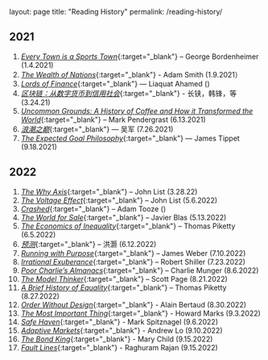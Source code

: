 
layout: page
title: "Reading History"
permalink: /reading-history/

## 2021

1. [_Every Town is a Sports Town_](https://www.amazon.com/Every-Town-Sports-Leadership-Boardroom/dp/1455586099){:target="_blank"} – George Bordenheimer (1.4.2021)
2. [_The Wealth of Nations_](https://www.amazon.com/Wealth-Nations-Adam-Smith/dp/1505577128){:target="_blank"} - Adam Smith (1.9.2021）
3. [_Lords of Finance_](https://www.amazon.com/Lords-Finance-Bankers-Broke-World/dp/0143116800){:target="_blank"} — Liaquat Ahamed ()
4. [_区块链：从数字货币到信用社会_](https://e.jd.com/30292869.html){:target="_blank"} - 长铗，韩锋，等(3.24.21)
5. [_Uncommon Grounds: A History of Coffee and How it Transformed the World_](https://www.amazon.com/Uncommon-Grounds-History-Coffee-Transformed/dp/046501836X){:target="_blank"} – Mark Pendergrast (6.13.2021)
6. [_浪潮之巅_](https://item.jd.com/12626736.html){:target="_blank"} — 吴军 (7.26.2021)
7. [_The Expected Goal Philosophy_](https://www.amazon.com/Expected-Goals-Philosophy-Game-Changing-Analysing/dp/1089883188){:target="_blank"} — James Tippet (9.18.2021)

## 2022
1. [_The Why Axis_](https://www.amazon.com/Why-Axis-Undiscovered-Economics-Everyday/dp/1610393112){:target="_blank"} – John List (3.28.22)
2. [_The Voltage Effect_](https://www.amazon.com/Voltage-Effect-Ideas-Great-Scale/dp/0593239482/ref=pd_lpo_1?pd_rd_i=0593239482&psc=1){:target="_blank"} – John List (5.6.2022)
3. [_Crashed_](https://www.amazon.com/Crashed-Decade-Financial-Crises-Changed/dp/0670024937){:target="_blank"} – Adam Tooze ()
4. [_The World for Sale_](https://www.amazon.com/World-Sale-Javier-Blas/dp/0190078952){:target="_blank"} – Javier Blas (5.13.2022)
5. [_The Economics of Inequality_](https://www.amazon.com/Economics-Inequality-Thomas-Piketty/dp/0674504801/ref=tmm_hrd_swatch_0?_encoding=UTF8&qid=&sr=){:target="_blank"} – Thomas Piketty (6.5.2022)
6. [_预测_](https://item.jd.com/12988056.html){:target="_blank"} – 洪灏 (6.12.2022)
7. [_Running with Purpose_](https://www.amazon.com/Running-Purpose-Outpaced-Goliath-Competitors/dp/140023168X?maas=maas_adg_F4363A01DED54309A348C2425A991FA8_afap_abs&ref_=aa_maas&tag=maas&gclid=CjwKCAjwgaeYBhBAEiwAvMgp2s7Fuut3op4Mbg5D_4dRMN7nr79BkpBCgk72vjJH4Oha_U27x3ehBxoCK_MQAvD_BwE){:target="_blank"} – James Weber (7.10.2022)
8. [_Irrational Exuberance_](https://www.amazon.com/Irrational-Exuberance-3rd-Robert-Shiller/dp/0691166269){:target="_blank"} – Robert Shiller (7.23.2022)
9. [_Poor Charlie’s Almanacs_](https://www.amazon.com/Poor-Charlies-Almanack-Charles-Expanded/dp/1578645018/ref=sr_1_1?crid=1I2ST1XFZXQ4F&keywords=poor+charlie%27s+almanack&qid=1661585994&s=books&sprefix=poor+charl%2Cstripbooks%2C373&sr=1-1&ufe=app_do%3Aamzn1.fos.006c50ae-5d4c-4777-9bc0-4513d670b6bc){:target="_blank"} – Charlie Munger (8.6.2022)
10.	[_The Model Thinker_](https://www.amazon.com/Model-Thinker-What-Need-Know/dp/1541675711/ref=sr_1_1?crid=1387TYJZEYRF5&keywords=the+model+thinker&qid=1661586030&s=books&sprefix=the+model+think%2Cstripbooks%2C279&sr=1-1){:target="_blank"} – Scott Page (8.21.2022)
11.	[_A Brief History of Equality_](https://www.amazon.com/Brief-History-Equality-Thomas-Piketty/dp/0674273559/ref=sr_1_1?crid=2189E4M6HXDZ2&keywords=a+brief+history+of+equality+thomas+piketty&qid=1661586054&s=books&sprefix=a+brief+histor%2Cstripbooks%2C296&sr=1-1){:target="_blank"} – Thomas Piketty (8.27.2022)
12. [_Order Without Design_](https://www.amazon.com/Order-without-Design-Markets-Cities/dp/0262038765){:target="_blank"} - Alain Bertaud (8.30.2022)
13. [_The Most Important Thing_](https://www.amazon.com/Most-Important-Thing-Illuminated-Thoughtful/dp/0231162847/ref=pd_lpo_2?pd_rd_i=0231162847&psc=1){:target="_blank"} - Howard Marks (9.3.2022)
14. [_Safe Haven_](https://www.amazon.com/Safe-Haven-Investing-Financial-Storms/dp/1119401798){:target="_blank"} - Mark Spitznagel (9.6.2022)
15. [_Adaptive Markets_](https://www.amazon.com/Adaptive-Markets-Financial-Evolution-Thought/dp/0691135142){:target="_blank"} - Andrew Lo (9.10.2022)
16. [_The Bond King_](https://www.amazon.com/Bond-King-Market-Built-Empire/dp/1250120845){:target="_blank"} - Mary Child (9.15.2022)
17. [_Fault Lines_](https://www.amazon.fr/Fault-Lines-Fractures-Threaten-Economy/dp/0691152632){:target="_blank"} - Raghuram Rajan (9.15.2022)



